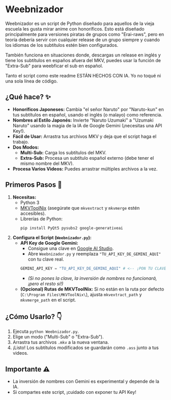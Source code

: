 # Weebnizador 

Weebnizador es un script de Python diseñado para aquellos de la vieja escuela les gusta mirar anime con honoríficos. Esto está diseñado principalmente para versiones piratas de grupos como "Erai-raws", pero en teoría debería servir con cualquier release de un grupo siempre y cuando los idiomas de los subtítulos estén bien configurados.

También funciona en situaciones donde, descargas un release en inglés y tiene los subtítulos en españos afuera del MKV, puedes usar la función de "Extra-Sub" para weebficar el sub en español. 

Tanto el script como este readme ESTÁN HECHOS CON IA. Yo no toqué ni una sola línea de código.

## ¿Qué hace? ✨

*   **Honoríficos Japoneses:** Cambia "el señor Naruto" por "Naruto-kun" en tus subtítulos en español, usando el inglés (o malayo) como referencia.
*   **Nombres al Estilo Japonés:** Invierte "Naruto Uzumaki" a "Uzumaki Naruto" usando la magia de la IA de Google Gemini (¡necesitas una API Key!).
*   **Fácil de Usar:** Arrastra tus archivos MKV y deja que el script haga el trabajo.
*   **Dos Modos:**
    *   **Multi-Sub:** Carga los subtítulos del MKV.
    *   **Extra-Sub:** Procesa un subtítulo español externo (debe tener el mismo nombre del MKV).
*   **Procesa Varios Videos:** Puedes arrastrar múltiples archivos a la vez.

## Primeros Pasos 🚀

1.  **Necesitas:**
    *   Python 3
    *   [MKVToolNix](https://mkvtoolnix.download/) (asegúrate que `mkvextract` y `mkvmerge` estén accesibles).
    *   Librerías de Python:
        ```bash
        pip install PyQt5 pysubs2 google-generativeai
        ```
2.  **Configura el Script (`Weebnizador.py`):**
    *   **API Key de Google Gemini:**
        *   Consigue una clave en [Google AI Studio](https://aistudio.google.com/app/apikey).
        *   Abre `Weebnizador.py` y reemplaza `"TU_API_KEY_DE_GEMINI_AQUI"` con tu clave real.
        ```python
        GEMINI_API_KEY = "TU_API_KEY_DE_GEMINI_AQUI" # <-- ¡PON TU CLAVE AQUÍ!
        ```
        *   _(Si no pones la clave, la inversión de nombres no funcionará, ¡pero el resto sí!)_
    *   **(Opcional) Rutas de MKVToolNix:** Si no están en la ruta por defecto (`C:\Program Files\MKVToolNix\`), ajusta `mkvextract_path` y `mkvmerge_path` en el script.

## ¿Cómo Usarlo? 👇

1.  Ejecuta `python Weebnizador.py`.
2.  Elige un modo ("Multi-Sub" o "Extra-Sub").
3.  Arrastra tus archivos `.mkv` a la nueva ventana.
4.  ¡Listo! Los subtítulos modificados se guardarán como `.ass` junto a tus videos.

## Importante ⚠️

*   La inversión de nombres con Gemini es experimental y depende de la IA.
*   Si compartes este script, ¡cuidado con exponer tu API Key!
